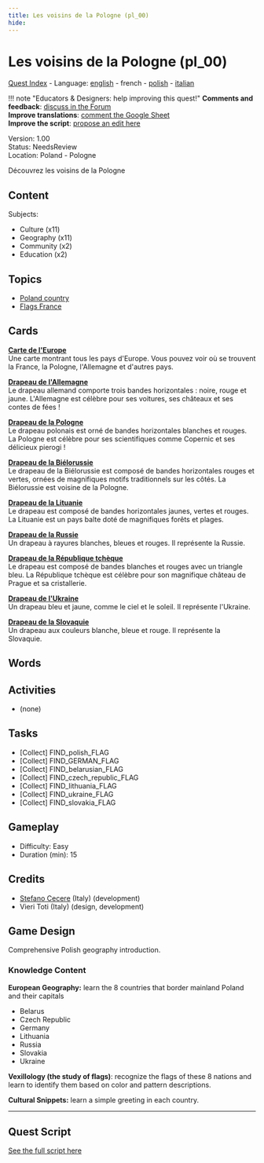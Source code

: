 ```yaml
---
title: Les voisins de la Pologne (pl_00)
hide:
---
```


# Les voisins de la Pologne (pl_00)
[Quest Index](./index.fr.md) - Language: [english](./pl_00.md) - french - [polish](./pl_00.pl.md) - [italian](./pl_00.it.md)

!!! note "Educators & Designers: help improving this quest!"
    **Comments and feedback**: [discuss in the Forum](https://vgwb.discourse.group/t/pl-00-the-neighbors-of-poland/31/1)  
    **Improve translations**: [comment the Google Sheet](https://docs.google.com/spreadsheets/d/1FPFOy8CHor5ArSg57xMuPAG7WM27-ecDOiU-OmtHgjw/edit?gid=1233127135#gid=1233127135)  
    **Improve the script**: [propose an edit here](https://github.com/vgwb/Antura/blob/main/Assets/_discover/_quests/PL_00%20Geo%20Poland/PL_00%20Geo%20Poland%20-%20Yarn%20Script.yarn)  

Version: 1.00  
Status: NeedsReview  
Location: Poland - Pologne

Découvrez les voisins de la Pologne

## Content
Subjects: 

  - Culture (x11)
  - Geography (x11)
  - Community (x2)
  - Education (x2)

## Topics
- [Poland country](../topics/index.md#poland)
- [Flags France](../topics/index.md#flags)


## Cards
**[Carte de l'Europe](../cards/index.md#concept_europe_map)**  
Une carte montrant tous les pays d'Europe. Vous pouvez voir où se trouvent la France, la Pologne, l'Allemagne et d'autres pays.  

**[Drapeau de l'Allemagne](../cards/index.md#flag_germany)**  
Le drapeau allemand comporte trois bandes horizontales : noire, rouge et jaune. L'Allemagne est célèbre pour ses voitures, ses châteaux et ses contes de fées !  

**[Drapeau de la Pologne](../cards/index.md#flag_poland)**  
Le drapeau polonais est orné de bandes horizontales blanches et rouges. La Pologne est célèbre pour ses scientifiques comme Copernic et ses délicieux pierogi !  

**[Drapeau de la Biélorussie](../cards/index.md#flag_belarus)**  
Le drapeau de la Biélorussie est composé de bandes horizontales rouges et vertes, ornées de magnifiques motifs traditionnels sur les côtés. La Biélorussie est voisine de la Pologne.  

**[Drapeau de la Lituanie](../cards/index.md#flag_lithuania)**  
Le drapeau est composé de bandes horizontales jaunes, vertes et rouges. La Lituanie est un pays balte doté de magnifiques forêts et plages.  

**[Drapeau de la Russie](../cards/index.md#flag_russia)**  
Un drapeau à rayures blanches, bleues et rouges. Il représente la Russie.  

**[Drapeau de la République tchèque](../cards/index.md#flag_czech_republic)**  
Le drapeau est composé de bandes blanches et rouges avec un triangle bleu. La République tchèque est célèbre pour son magnifique château de Prague et sa cristallerie.  

**[Drapeau de l'Ukraine](../cards/index.md#flag_ukraine)**  
Un drapeau bleu et jaune, comme le ciel et le soleil. Il représente l'Ukraine.  

**[Drapeau de la Slovaquie](../cards/index.md#flag_slovakia)**  
Un drapeau aux couleurs blanche, bleue et rouge. Il représente la Slovaquie.  

## Words
## Activities
- (none)

## Tasks
- [Collect] FIND_polish_FLAG
- [Collect] FIND_GERMAN_FLAG
- [Collect] FIND_belarusian_FLAG
- [Collect] FIND_czech_republic_FLAG
- [Collect] FIND_lithuania_FLAG
- [Collect] FIND_ukraine_FLAG
- [Collect] FIND_slovakia_FLAG
## Gameplay
- Difficulty: Easy
- Duration (min): 15
## Credits
- [Stefano Cecere](https://stefanocecere.com) (Italy) (development)
- Vieri Toti (Italy) (design, development)

## Game Design
Comprehensive Polish geography introduction.

### Knowledge Content

**European Geography:** learn the 8 countries that border mainland Poland and their capitals

- Belarus
- Czech Republic
- Germany
- Lithuania
- Russia
- Slovakia
- Ukraine

**Vexillology (the study of flags)**: recognize the flags of these 8 nations and learn to identify them based on color and pattern descriptions.

**Cultural Snippets:** learn a simple greeting in each country.


---

## Quest Script

[See the full script here](./pl_00-script.fr.md)
